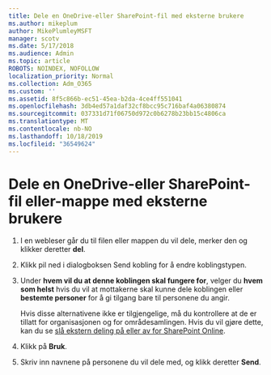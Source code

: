 ```yaml
---
title: Dele en OneDrive-eller SharePoint-fil med eksterne brukere
ms.author: mikeplum
author: MikePlumleyMSFT
manager: scotv
ms.date: 5/17/2018
ms.audience: Admin
ms.topic: article
ROBOTS: NOINDEX, NOFOLLOW
localization_priority: Normal
ms.collection: Adm_O365
ms.custom: ''
ms.assetid: 8f5c866b-ec51-45ea-b2da-4ce4ff551041
ms.openlocfilehash: 3db4ed57a1daf32cf8bcc95c716baf4a06380874
ms.sourcegitcommit: 037331d71f06750d972c0b6278b23bb15c4806ca
ms.translationtype: MT
ms.contentlocale: nb-NO
ms.lasthandoff: 10/18/2019
ms.locfileid: "36549624"
---
```

# <a name="share-a-onedrive-or-sharepoint-file-or-folder-with-external-users"></a>Dele en OneDrive-eller SharePoint-fil eller-mappe med eksterne brukere

1. I en webleser går du til filen eller mappen du vil dele, merker den og klikker deretter **del**.
    
2. Klikk pil ned i dialogboksen Send kobling for å endre koblingstypen.
    
3. Under **hvem vil du at denne koblingen skal fungere for**, velger du **hvem som helst** hvis du vil at mottakerne skal kunne dele koblingen eller **bestemte personer** for å gi tilgang bare til personene du angir. 
    
    Hvis disse alternativene ikke er tilgjengelige, må du kontrollere at de er tillatt for organisasjonen og for områdesamlingen. Hvis du vil gjøre dette, kan du se [slå ekstern deling på eller av for SharePoint Online](https://go.microsoft.com/fwlink/?linkid=866426).
    
4. Klikk på **Bruk**.
    
5. Skriv inn navnene på personene du vil dele med, og klikk deretter **Send**.
    

